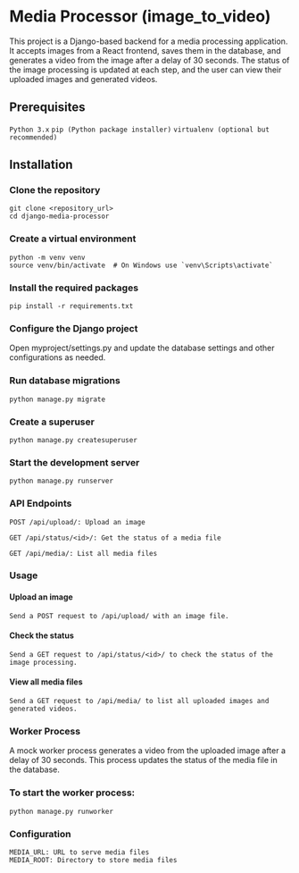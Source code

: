 # Media Processor (image_to_video)
This project is a Django-based backend for a media processing application. It accepts images from a React frontend, saves them in the database, and generates a video from the image after a delay of 30 seconds. The status of the image processing is updated at each step, and the user can view their uploaded images and generated videos.

## Prerequisites
`Python 3.x`
`pip (Python package installer)`
`virtualenv (optional but recommended)`

## Installation

### Clone the repository

```
git clone <repository_url>
cd django-media-processor
```

### Create a virtual environment

```
python -m venv venv
source venv/bin/activate  # On Windows use `venv\Scripts\activate`
```

### Install the required packages

```
pip install -r requirements.txt
```


### Configure the Django project

Open myproject/settings.py and update the database settings and other configurations as needed.

### Run database migrations

```
python manage.py migrate
```

### Create a superuser

```
python manage.py createsuperuser
```

### Start the development server

```
python manage.py runserver
```

### API Endpoints

```
POST /api/upload/: Upload an image
```
```
GET /api/status/<id>/: Get the status of a media file
```
```
GET /api/media/: List all media files
```

### Usage

#### Upload an image
    Send a POST request to /api/upload/ with an image file.

#### Check the status
    Send a GET request to /api/status/<id>/ to check the status of the image processing.

#### View all media files
    Send a GET request to /api/media/ to list all uploaded images and generated videos.

### Worker Process
A mock worker process generates a video from the uploaded image after a delay of 30 seconds. This process updates the status of the media file in the database.

### To start the worker process:

```
python manage.py runworker
```

### Configuration
```
MEDIA_URL: URL to serve media files
MEDIA_ROOT: Directory to store media files
```
